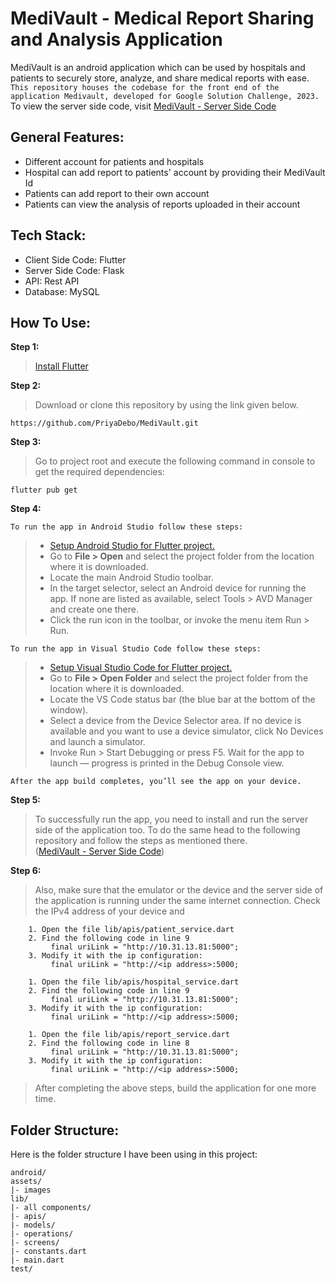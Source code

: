 # MediVault - Medical Report Sharing and Analysis Application
MediVault is an android application which can be used by hospitals and patients to securely store, analyze, and share medical reports with ease.
```This repository houses the codebase for the front end of the application Medivault, developed for Google Solution Challenge, 2023. ```
To view the server side code, visit [MediVault - Server Side Code](https://github.com/progite/SolutionChallenge)


## General Features:
- Different account for patients and hospitals
- Hospital can add report to patients' account by providing their MediVault Id
- Patients can add report to their own account
- Patients can view the analysis of reports uploaded in their account

## Tech Stack:
- Client Side Code: Flutter
- Server Side Code: Flask
- API: Rest API
- Database: MySQL

## How To Use:
**Step 1:**
>[Install Flutter](https://flutter.dev/docs/get-started/install)

**Step 2:**
>Download or clone this repository by using the link given below.
```
https://github.com/PriyaDebo/MediVault.git
```
**Step 3:**
>Go to project root and execute the following command in console to get the required dependencies:
```
flutter pub get
```
**Step 4:**

```To run the app in Android Studio follow these steps:```
>- [Setup Android Studio for Flutter project.](https://flutter.dev/docs/get-started/editor?tab=androidstudio#androidstudio)
>- Go to **File > Open** and select the project folder from the location where it is downloaded.
>- Locate the main Android Studio toolbar.
 >- In the target selector, select an Android device for running the app. If none are listed as available, select Tools > AVD Manager and create one there.
 >- Click the run icon in the toolbar, or invoke the menu item Run > Run.
 >
```To run the app in Visual Studio Code follow these steps:```
>- [Setup Visual Studio Code for Flutter project.](https://flutter.dev/docs/get-started/editor?tab=vscode#vscode)
>- Go to **File > Open Folder** and select the project folder from the location where it is downloaded.
>- Locate the VS Code status bar (the blue bar at the bottom of the window).
>- Select a device from the Device Selector area. If no device is available and you want to use a device simulator, click  No Devices  and launch a simulator.
>-  Invoke  Run > Start Debugging  or press  F5.   Wait for the app to launch — progress is printed in the  Debug Console  view.
>
```After the app build completes, you’ll see the app on your device.```

**Step 5:**
>To successfully run the app, you need to install and run the server side of the application too. To do the same head to the following repository and follow the steps as mentioned there.
><br>([MediVault - Server Side Code](https://github.com/progite/SolutionChallenge))

**Step 6:**
>Also, make sure that the emulator or the device and the server side of the application is running under the same internet connection.
>Check the IPv4 address of your device and
```
	1. Open the file lib/apis/patient_service.dart
	2. Find the following code in line 9
	     final uriLink = "http://10.31.13.81:5000";
	3. Modify it with the ip configuration:
	     final uriLink = "http://<ip address>:5000;
```
```
	1. Open the file lib/apis/hospital_service.dart
	2. Find the following code in line 9
	     final uriLink = "http://10.31.13.81:5000";
	3. Modify it with the ip configuration:
	     final uriLink = "http://<ip address>:5000;
```
```
	1. Open the file lib/apis/report_service.dart
	2. Find the following code in line 8
	     final uriLink = "http://10.31.13.81:5000";
	3. Modify it with the ip configuration:
	     final uriLink = "http://<ip address>:5000;
```
>After completing the above steps, build the application for one more time.

## Folder Structure:
Here is the folder structure I have been using in this project:
```
android/
assets/
|- images
lib/
|- all components/
|- apis/
|- models/
|- operations/
|- screens/
|- constants.dart
|- main.dart
test/
```